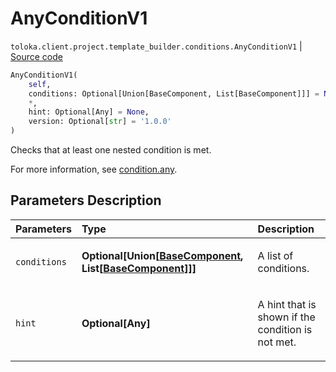 # AnyConditionV1
`toloka.client.project.template_builder.conditions.AnyConditionV1` | [Source code](https://github.com/Toloka/toloka-kit/blob/v1.2.3/src/client/project/template_builder/conditions.py#L74)

```python
AnyConditionV1(
    self,
    conditions: Optional[Union[BaseComponent, List[BaseComponent]]] = None,
    *,
    hint: Optional[Any] = None,
    version: Optional[str] = '1.0.0'
)
```

Checks that at least one nested condition is met.


For more information, see [condition.any](https://toloka.ai/docs/template-builder/reference/condition.any).

## Parameters Description

| Parameters | Type | Description |
| :----------| :----| :-----------|
`conditions`|**Optional\[Union\[[BaseComponent](toloka.client.project.template_builder.base.BaseComponent.md), List\[[BaseComponent](toloka.client.project.template_builder.base.BaseComponent.md)\]\]\]**|<p>A list of conditions.</p>
`hint`|**Optional\[Any\]**|<p>A hint that is shown if the condition is not met.</p>
